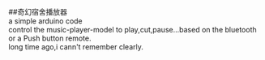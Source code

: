 ##奇幻宿舍播放器<br>
a simple arduino code <br>
control the music-player-model to play,cut,pause...based on the bluetooth or a Push button remote.<br>
long time ago,i cann't remember clearly.
